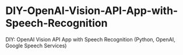 # DIY-OpenAI-Vision-API-App-with-Speech-Recognition
DIY: OpenAI Vision API App with Speech Recognition (Python, OpenAI, Google Speech Services)
